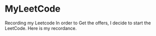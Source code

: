 # MyLeetCode
Recording my Leetcode 
In order to Get the offers, I decide to start the LeetCode.
Here is my recordance.
